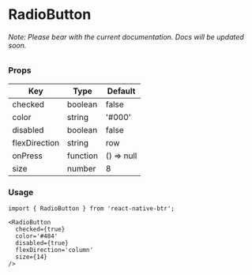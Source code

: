 # RadioButton

###### Note: Please bear with the current documentation. Docs will be updated soon.

### Props
Key | Type | Default
----|----|----
checked | boolean | false
color | string | '#000'
disabled | boolean | false
flexDirection | string | row
onPress | function | () => null
size | number | 8

### Usage
```
import { RadioButton } from 'react-native-btr';

<RadioButton 
  checked={true}
  color='#484'
  disabled={true}
  flexDirection='column'
  size={14}
/>

``` 